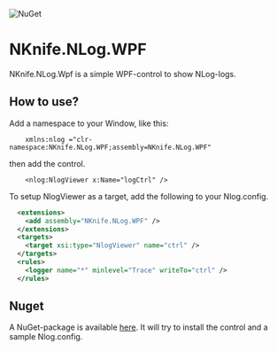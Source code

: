 [nuget]: https://www.nuget.org/packages/NKnife.NLog.WPF/
![NuGet](https://img.shields.io/nuget/v/nlogviewer.svg)

NKnife.NLog.WPF
==========

NKnife.NLog.Wpf is a simple WPF-control to show NLog-logs. 

## How to use?

Add a namespace to your Window, like this:

        xmlns:nlog ="clr-namespace:NKnife.NLog.WPF;assembly=NKnife.NLog.WPF"

then add the control.

        <nlog:NlogViewer x:Name="logCtrl" /> 

To setup NlogViewer as a target, add the following to your Nlog.config.

```xml
  <extensions>
    <add assembly="NKnife.NLog.WPF" />
  </extensions>
  <targets>
    <target xsi:type="NlogViewer" name="ctrl" />
  </targets>
  <rules>
    <logger name="*" minlevel="Trace" writeTo="ctrl" />
  </rules>
```

## Nuget

A NuGet-package is available [here][nuget]. It will try to install the control and a sample Nlog.config.
